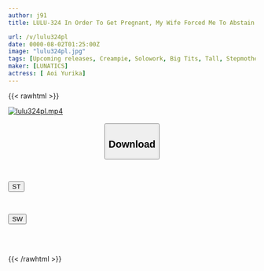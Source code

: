 ```yaml
---
author: j91
title: LULU-324 In Order To Get Pregnant, My Wife Forced Me To Abstain From Masturbation, And With My Balls Filled To The Brink Of Exploding With Raging Sperm, I Lost My Mind And Ended Up Fucking My Tall, Busty Stepmother From Behind, Pumping All Of My Thick, Impregnating Juice Straight Into Her Uterus... Yurika Aoi

url: /v/lulu324pl
date: 0000-08-02T01:25:00Z
image: "lulu324pl.jpg"
tags: [Upcoming releases, Creampie, Solowork, Big Tits, Tall, Stepmother	]
maker: [LUNATICS]
actress: [ Aoi Yurika]
---
```



{{< rawhtml >}}

<div class="video" data-videoid="pending_link.html">
    <a href="javascript:;">
        <img src="/v/lulu324pl/lulu324pl.jpg" width="WIDTH" height="HEIGHT" alt="lulu324pl.mp4" loading="lazy">
    </a>
</div>

<script type="text/javascript" src="https://j91.asia/asset/on-demand-pend.js"></script>

<br>
  <link rel="stylesheet" href="https://j91.asia/asset/bs5.css">
  
  <center>
  <button class="btn btn-primary" type="button" data-bs-toggle="collapse" data-bs-target=".multi-collapse" aria-expanded="false" aria-controls="multiCollapseExample1 multiCollapseExample2"><h2>Download</h2></button></center>
</p>
<div class="row">
  <div class="col">
    <div class="collapse multi-collapse" id="multiCollapseExample1">
      <div class="card card-body">
	      	      <br>
<div class="buttons">  
<p><a href="https://j91.asia/pending_link.html" target="_blank"><button class="btn-hover color-3"><i class="fa fa-download"></i> ST</button></a></p></div>
    </div>
  </div>
</div>
  <div class="col">
    <div class="collapse multi-collapse" id="multiCollapseExample2">
      <div class="card card-body">
	      <br>
<div class="buttons">
<p><a href="https://j91.asia/pending_link.html" target="_blank"><button class="btn-hover color-2"><i class="fa fa-download"></i> SW</button></a></p></div>
<br><br>
      </div>
    </div>
  </div>
</div>

{{< /rawhtml >}}